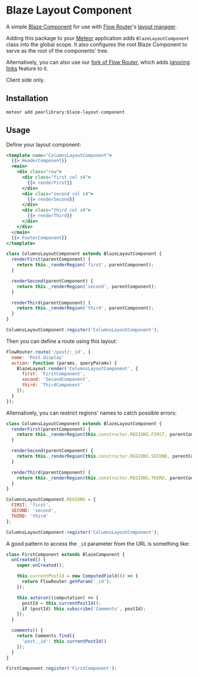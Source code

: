 Blaze Layout Component
======================

A simple [Blaze Component](https://github.com/peerlibrary/meteor-blaze-components) for use with
[Flow Router](https://github.com/kadirahq/flow-router)'s [layout manager](https://github.com/kadirahq/blaze-layout).

Adding this package to your [Meteor](http://www.meteor.com/) application adds `BlazeLayoutComponent` class
into the global scope. It also configures the root Blaze Component to serve as the root of the components' tree.

Alternatively, you can also use our [fork of Flow Router](https://github.com/peerlibrary/flow-router), which
adds [ignoring links](https://github.com/peerlibrary/flow-router#ignoring-links) feature to it.

Client side only.

Installation
------------

```
meteor add peerlibrary:blaze-layout-component
```

Usage
-----

Define your layout component:

```handlebars
<template name="ColumnsLayoutComponent">
  {{> HeaderComponent}}
  <main>
    <div class="row">
      <div class="first col s4">
        {{> renderFirst}}
      </div>
      <div class="second col s4">
        {{> renderSecond}}
      </div>
      <div class="third col s4">
        {{> renderThird}}
      </div>
    </div>
  </main>
  {{> FooterComponent}}
</template>
```

```javascript
class ColumnsLayoutComponent extends BlazeLayoutComponent {
  renderFirst(parentComponent) {
    return this._renderRegion('first', parentComponent);
  }

  renderSecond(parentComponent) {
    return this._renderRegion('second', parentComponent);
  }

  renderThird(parentComponent) {
    return this._renderRegion('third', parentComponent);
  }
}

ColumnsLayoutComponent.register('ColumnsLayoutComponent');
```

Then you can define a route using this layout:

```javascript
FlowRouter.route('/post/:_id', {
  name: 'Post.display'
  action: function (params, queryParams) {
    BlazeLayout.render('ColumnsLayoutComponent', {
      first: 'FirstComponent',
      second: 'SecondComponent',
      third: 'ThirdComponent'
    });
  }
});
```

Alternatively, you can restrict regions' names to catch possible errors:

```javascript
class ColumnsLayoutComponent extends BlazeLayoutComponent {
  renderFirst(parentComponent) {
    return this._renderRegion(this.constructor.REGIONS.FIRST, parentComponent);
  }

  renderSecond(parentComponent) {
    return this._renderRegion(this.constructor.REGIONS.SECOND, parentComponent);
  }

  renderThird(parentComponent) {
    return this._renderRegion(this.constructor.REGIONS.THIRD, parentComponent);
  }
}

ColumnsLayoutComponent.REGIONS = {
  FIRST: 'first',
  SECOND: 'second',
  THIRD: 'third'
};

ColumnsLayoutComponent.register('ColumnsLayoutComponent');
```

A good pattern to access the `_id` parameter from the URL is something like:

```javascript
class FirstComponent extends BlazeComponent {
  onCreated() {
    super.onCreated();

    this.currentPostId = new ComputedField(() => {
      return FlowRouter.getParam('_id');
    });

    this.autorun((computation) => {
      postId = this.currentPostId();
      if (postId) this.subscribe('Comments', postId);
    });
  }

  comments() {
    return Comments.find({
      'post._id': this.currentPostId()
    });
  }
}

FirstComponent.register('FirstComponent');
```
